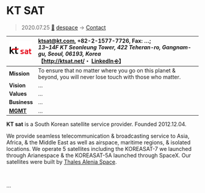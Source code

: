 # KT SAT
> 2020.07.25 [🚀](../../index/index.md) [despace](../index.md) → [Contact](../contact.md)

|[![](../f/contact/k/ktsat_logo1_thumb.png)](../f/contact/k/ktsat_logo1.png)|<ktsat@kt.com>, +82-2-1577-7726, Fax: …;<br> *13~14F KT Seonleung Tower, 422 Teheran-ro, Gangnam-gu, Seoul, 06193, Korea*<br> 【<http://ktsat.net/>・ [LinkedIn ⎆](https://www.linkedin.com/company/ktsat/)】|
|:--|:--|
|**Mission**|To ensure that no matter where you go on this planet & beyond, you will never lose touch with those who matter.|
|**Vision**|…|
|**Values**|…|
|**Business**|…|
|**[MGMT](../mgmt.md)**|…|

**KT sat** is a South Korean satellite service provider. Founded 2012.12.04.

We provide seamless telecommunication & broadcasting service to Asia, Africa, & the Middle East as well as airspace, maritime regions, & isolated locations.  We operate 5 satellites including the KOREASAT-7 we launched through Arianespace & the KOREASAT-5A launched through SpaceX. Our satellites were built by [Thales Alenia Space](tas_i.md).

<p style="page-break-after:always"> </p>

…

